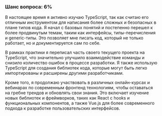 ### Шанс вопроса: 6%

В настоящее время я активно изучаю TypeScript, так как считаю его отличным инструментом для написания более сложных и безопасных в плане типов кода. Я начал с базовых понятий и постепенно перешел к более продвинутым темам, таким как интерфейсы, типы-перечисления и generic-типы. Это позволяет мне писать код, который не только работает, но и документируется сам по себе.

В рамках практики я переписал часть своего текущего проекта на TypeScript, что значительно улучшило взаимодействие команды и снизило количество ошибок в процессе разработки. Я также использую TypeScript для создания библиотек кода, которые могут быть легко импортированы и расширены другими разработчиками.

Кроме того, я продолжаю участвовать в различных онлайн-курсах и вебинарах по современным фронтенд технологиям, чтобы оставаться на гребне трендов и обновлять свои знания. Это включает изучение новых библиотек и фреймворков, таких как React с hooks и функциональных компонентов, а также Vue.js для более современного подхода к разработке пользовательских интерфейсов.